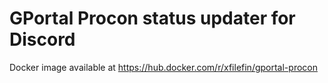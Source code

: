 # GPortal Procon status updater for Discord

Docker image available at https://hub.docker.com/r/xfilefin/gportal-procon
